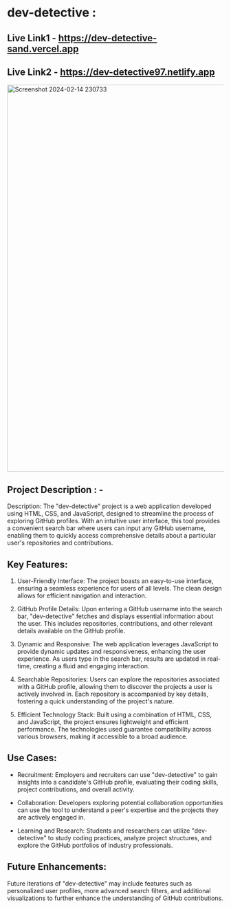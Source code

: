 # dev-detective : 
## Live Link1 - https://dev-detective-sand.vercel.app
## Live Link2 - https://dev-detective97.netlify.app

<img width="900" alt="Screenshot 2024-02-14 230733" src="https://github.com/iamakr97/dev-detective/assets/122173165/677b16c7-bee0-4330-a9fb-a740706b7c8b">

## Project Description : -
Description:
The "dev-detective" project is a web application developed using HTML, CSS, and JavaScript, designed to streamline the process of exploring GitHub profiles. With an intuitive user interface, this tool provides a convenient search bar where users can input any GitHub username, enabling them to quickly access comprehensive details about a particular user's repositories and contributions.

## Key Features:

1) User-Friendly Interface: The project boasts an easy-to-use interface, ensuring a seamless experience for users of all levels. The clean design allows for efficient navigation and interaction.

2) GitHub Profile Details: Upon entering a GitHub username into the search bar, "dev-detective" fetches and displays essential information about the user. This includes repositories, contributions, and other relevant details available on the GitHub profile.

3) Dynamic and Responsive: The web application leverages JavaScript to provide dynamic updates and responsiveness, enhancing the user experience. As users type in the search bar, results are updated in real-time, creating a fluid and engaging interaction.

4) Searchable Repositories: Users can explore the repositories associated with a GitHub profile, allowing them to discover the projects a user is actively involved in. Each repository is accompanied by key details, fostering a quick understanding of the project's nature.

5) Efficient Technology Stack: Built using a combination of HTML, CSS, and JavaScript, the project ensures lightweight and efficient performance. The technologies used guarantee compatibility across various browsers, making it accessible to a broad audience.

## Use Cases:

* Recruitment: Employers and recruiters can use "dev-detective" to gain insights into a candidate's GitHub profile, evaluating their coding skills, project contributions, and overall activity.

* Collaboration: Developers exploring potential collaboration opportunities can use the tool to understand a peer's expertise and the projects they are actively engaged in.

* Learning and Research: Students and researchers can utilize "dev-detective" to study coding practices, analyze project structures, and explore the GitHub portfolios of industry professionals.

## Future Enhancements:
Future iterations of "dev-detective" may include features such as personalized user profiles, more advanced search filters, and additional visualizations to further enhance the understanding of GitHub contributions.
